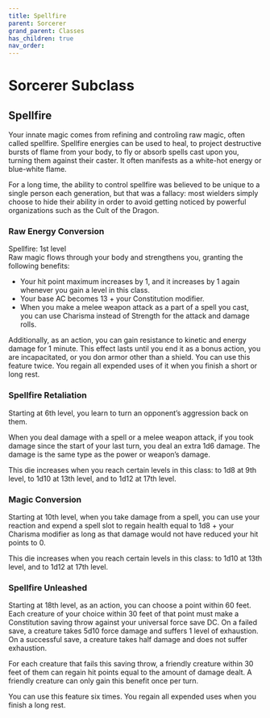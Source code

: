 ```yaml
---
title: Spellfire
parent: Sorcerer
grand_parent: Classes
has_children: true
nav_order: 
---
```


# Sorcerer Subclass

## Spellfire
Your innate magic comes from refining and controling raw magic, often called spellfire. Spellfire energies can be used to heal, to project destructive bursts of flame from your body, to fly or absorb spells cast upon you, turning them against their caster. It often manifests as a white-hot energy or blue-white flame. 

For a long time, the ability to control spellfire was believed to be unique to a single person each generation, but that was a fallacy: most wielders simply choose to hide their ability in order to avoid getting noticed by powerful organizations such as the Cult of the Dragon.

### Raw Energy Conversion
Spellfire: 1st level<br>
Raw magic flows through your body and strengthens you, granting the following benefits:

- Your hit point maximum increases by 1, and it increases by 1 again whenever you gain a level in this class.
- Your base AC becomes 13 + your Constitution modifier.
- When you make a melee weapon attack as a part of a spell you cast, you can use Charisma instead of Strength for the attack and damage rolls.

Additionally, as an action, you can gain resistance to kinetic and energy damage for 1 minute. This effect lasts until you end it as a bonus action, you are incapacitated, or you don armor other than a shield. You can use this feature twice. You regain all expended uses of it when you finish a short or long rest.

### Spellfire Retaliation
Starting at 6th level, you learn to turn an opponent’s aggression back on them. 

When you deal damage with a spell or a melee weapon attack, if you took damage since the start of your last turn, you deal an extra 1d6 damage. The damage is the same type as the power or weapon’s damage.

This die increases when you reach certain levels in this class: to 1d8 at 9th level, to 1d10 at 13th level, and to 1d12 at 17th level.

### Magic Conversion
Starting at 10th level, when you take damage from a spell, you can use your reaction and expend a spell slot to regain health equal to 1d8 + your Charisma modifier as long as that damage would not have reduced your hit points to 0.

This die increases when you reach certain levels in this class: to 1d10 at 13th level, and to 1d12 at 17th level.

### Spellfire Unleashed
Starting at 18th level, as an action, you can choose a point within 60 feet. Each creature of your choice within 30 feet of that point must make a Constitution saving throw against your universal force save DC. On a failed save, a creature takes 5d10 force damage and suffers 1 level of exhaustion. On a successful save, a creature takes half damage and does not suffer exhaustion.

For each creature that fails this saving throw, a friendly creature within 30 feet of them can regain hit points equal to the amount of damage dealt. A friendly creature can only gain this benefit once per turn.

You can use this feature six times. You regain all expended uses when you finish a long rest.